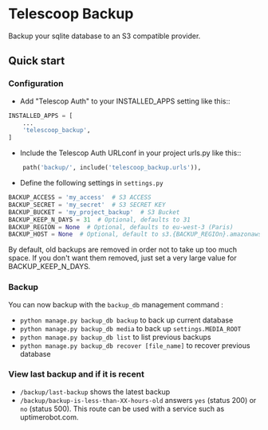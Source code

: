# Telescoop Backup

Backup your sqlite database to an S3 compatible provider.

## Quick start

### Configuration

- Add "Telescop Auth" to your INSTALLED_APPS setting like this::

```python
INSTALLED_APPS = [
    ...
    'telescoop_backup',
]
```

- Include the Telescop Auth URLconf in your project urls.py like this::

```python
    path('backup/', include('telescoop_backup.urls')),
```
   
- Define the following settings in `settings.py`

```python
BACKUP_ACCESS = 'my_access'  # S3 ACCESS
BACKUP_SECRET = 'my_secret'  # S3 SECRET KEY
BACKUP_BUCKET = 'my_project_backup'  # S3 Bucket
BACKUP_KEEP_N_DAYS = 31  # Optional, defaults to 31
BACKUP_REGION = None  # Optional, defaults to eu-west-3 (Paris)
BACKUP_HOST = None  # Optional, default to s3.{BACKUP_REGIOn}.amazonaws.com
```

By default, old backups are removed in order not to take up too much space.
If you don't want them removed, just set a very large value for BACKUP_KEEP_N_DAYS.

### Backup

You can now backup with the `backup_db` management command :

- `python manage.py backup_db backup` to back up current database
- `python manage.py backup_db media` to back up `settings.MEDIA_ROOT`
- `python manage.py backup_db list` to list previous backups
- `python manage.py backup_db recover [file_name]` to recover previous database

### View last backup and if it is recent

- `/backup/last-backup` shows the latest backup
- `/backup/backup-is-less-than-XX-hours-old` answers
`yes` (status 200) or `no` (status 500). This route can be used with a service
such as uptimerobot.com.
